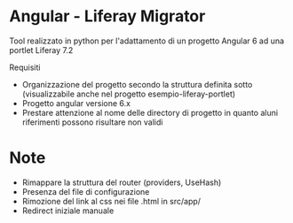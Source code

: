 # Angular - Liferay Migrator

Tool realizzato in python per l'adattamento di un progetto Angular 6 
ad una portlet Liferay 7.2

Requisiti
- Organizzazione del progetto secondo la struttura definita sotto (visualizzabile anche nel progetto esempio-liferay-portlet)
- Progetto angular versione 6.x
- Prestare attenzione al nome delle directory di progetto in quanto aluni riferimenti possono risultare non validi

# Note
- Rimappare la struttura del router (providers, UseHash)
- Presenza del file di configurazione
- Rimozione del link al css nei file .html in src/app/
- Redirect iniziale manuale